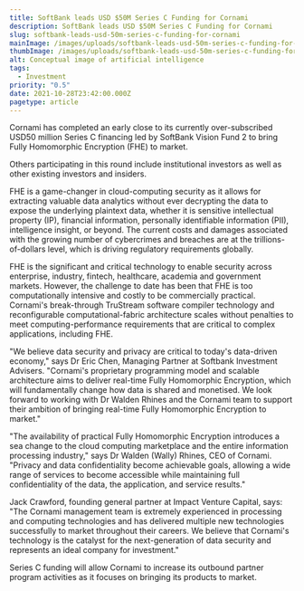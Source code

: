 ```yaml
---
title: SoftBank leads USD $50M Series C Funding for Cornami
description: SoftBank leads USD $50M Series C Funding for Cornami
slug: softbank-leads-usd-50m-series-c-funding-for-cornami
mainImage: /images/uploads/softbank-leads-usd-50m-series-c-funding-for-cornami-featured.jpg
thumbImage: /images/uploads/softbank-leads-usd-50m-series-c-funding-for-cornami-thumb.jpg
alt: Conceptual image of artificial intelligence
tags:
  - Investment
priority: "0.5"
date: 2021-10-28T23:42:00.000Z
pagetype: article
---
```

Cornami has completed an early close to its currently over-subscribed USD50 million Series C financing led by SoftBank Vision Fund 2 to bring Fully Homomorphic Encryption (FHE) to market. 

Others participating in this round include institutional investors as well as other existing investors and insiders.

FHE is a game-changer in cloud-computing security as it allows for extracting valuable data analytics without ever decrypting the data to expose the underlying plaintext data, whether it is sensitive intellectual property (IP), financial information, personally identifiable information (PII), intelligence insight, or beyond. The current costs and damages associated with the growing number of cybercrimes and breaches are at the trillions-of-dollars level, which is driving regulatory requirements globally.

FHE is the significant and critical technology to enable security across enterprise, industry, fintech, healthcare, academia and government markets. However, the challenge to date has been that FHE is too computationally intensive and costly to be commercially practical. Cornami's break-through TruStream software compiler technology and reconfigurable computational-fabric architecture scales without penalties to meet computing-performance requirements that are critical to complex applications, including FHE.

"We believe data security and privacy are critical to today's data-driven economy," says Dr Eric Chen, Managing Partner at Softbank Investment Advisers. "Cornami's proprietary programming model and scalable architecture aims to deliver real-time Fully Homomorphic Encryption, which will fundamentally change how data is shared and monetised. We look forward to working with Dr Walden Rhines and the Cornami team to support their ambition of bringing real-time Fully Homomorphic Encryption to market."

"The availability of practical Fully Homomorphic Encryption introduces a sea change to the cloud computing marketplace and the entire information processing industry," says Dr Walden (Wally) Rhines, CEO of Cornami. "Privacy and data confidentiality become achievable goals, allowing a wide range of services to become accessible while maintaining full confidentiality of the data, the application, and service results."

Jack Crawford, founding general partner at Impact Venture Capital, says: "The Cornami management team is extremely experienced in processing and computing technologies and has delivered multiple new technologies successfully to market throughout their careers. We believe that Cornami's technology is the catalyst for the next-generation of data security and represents an ideal company for investment."

Series C funding will allow Cornami to increase its outbound partner program activities as it focuses on bringing its products to market.